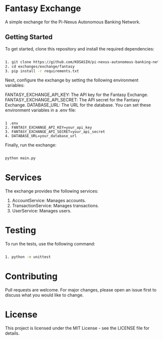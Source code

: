 # Fantasy Exchange

A simple exchange for the Pi-Nexus Autonomous Banking Network.

## Getting Started

To get started, clone this repository and install the required dependencies:

```bash

1. git clone https://github.com/KOSASIH/pi-nexus-autonomous-banking-network.git
2. cd exchanges/exchange/fantasy
3. pip install -r requirements.txt
```

Next, configure the exchange by setting the following environment variables:

FANTASY_EXCHANGE_API_KEY: The API key for the Fantasy Exchange.
FANTASY_EXCHANGE_API_SECRET: The API secret for the Fantasy Exchange.
DATABASE_URL: The URL for the database.
You can set these environment variables in a .env file:

```mmakefile

1 .env
2. FANTASY_EXCHANGE_API_KEY=your_api_key
3. FANTASY_EXCHANGE_API_SECRET=your_api_secret
4. DATABASE_URL=your_database_url
```

Finally, run the exchange:

```bash

python main.py
```

# Services

The exchange provides the following services:

1. AccountService: Manages accounts.
2. TransactionService: Manages transactions.
3. UserService: Manages users.

# Testing

To run the tests, use the following command:

```bash

1. python -m unittest
```

# Contributing

Pull requests are welcome. For major changes, please open an issue first to discuss what you would like to change.

# License

This project is licensed under the MIT License - see the LICENSE file for details.
